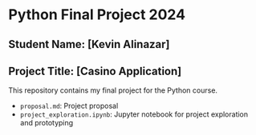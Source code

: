 # Python Final Project 2024

## Student Name: [Kevin Alinazar]

## Project Title: [Casino Application]

This repository contains my final project for the Python course.
- `proposal.md`: Project proposal
- `project_exploration.ipynb`: Jupyter notebook for project exploration and prototyping
